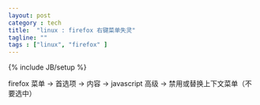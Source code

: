 ```yaml
---
layout: post
category : tech
title:  "linux : firefox 右键菜单失灵"
tagline: ""
tags : ["linux", "firefox" ] 
---
```

{% include JB/setup %}

firefox 菜单 -> 首选项 -> 内容 -> javascript 高级 -> 禁用或替换上下文菜单（不要选中） 
